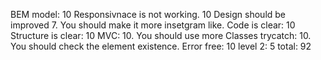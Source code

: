 BEM model: 10
Responsivnace is not working.  10
Design should be improved 7. You should make it more insetgram like.
Code is clear: 10
Structure is clear: 10
MVC: 10. You should use more Classes
trycatch: 10. You should check the element existence.
Error free: 10
level 2: 5
total: 92

